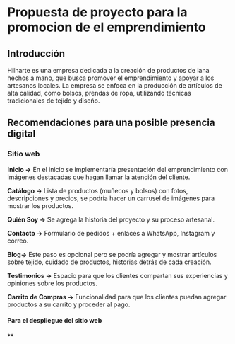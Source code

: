 
# Propuesta de proyecto para la promocion de el emprendimiento

## Introducción 
Hilharte es una empresa dedicada a la creación de productos de lana hechos a mano, que busca promover el emprendimiento y apoyar a los artesanos locales. La empresa se enfoca en la producción de artículos de alta calidad, como bolsos, prendas de ropa, utilizando técnicas tradicionales de tejido y diseño.


## Recomendaciones para una posible presencia digital

### Sitio web

**Inicio →** En el inicio se implementaría presentación del emprendimiento con imágenes destacadas que hagan llamar la atención del cliente.

**Catálogo →** Lista de productos (muñecos y bolsos) con fotos, descripciones y precios, se podría hacer un carrusel de imágenes para mostrar los productos.

**Quién Soy →** Se agrega la historia del proyecto y su proceso artesanal.

**Contacto →** Formulario de pedidos + enlaces a WhatsApp, Instagram y correo.

**Blog→** Este paso es opcional pero se podría agregar y mostrar artículos sobre tejido, cuidado de productos, historias detrás de cada creación.

**Testimonios →** Espacio para que los clientes compartan sus experiencias y opiniones sobre los productos.

**Carrito de Compras →** Funcionalidad para que los clientes puedan agregar productos a su carrito y proceder al pago.

#### Para el despliegue del sitio web 
** 